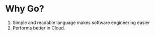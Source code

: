 # Why Go?
1. Simple and readable language makes software engineering easier
2. Performs better in Cloud.

